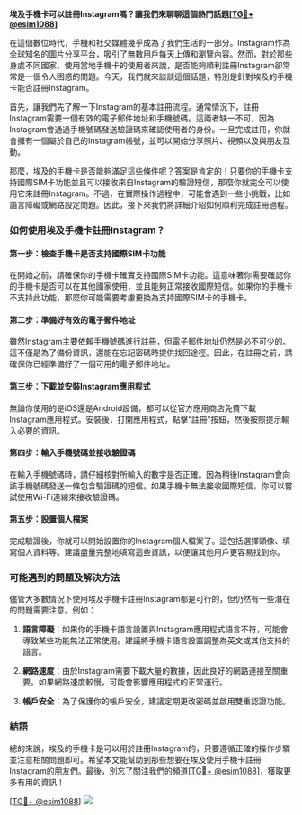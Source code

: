 **埃及手機卡可以註冊Instagram嗎？讓我們來聊聊這個熱門話題[[TG💪+ @esim1088](https://t.me/s/esim1088)]**

在這個數位時代，手機和社交媒體幾乎成為了我們生活的一部分。Instagram作為全球知名的圖片分享平台，吸引了無數用戶每天上傳和瀏覽內容。然而，對於那些身處不同國家、使用當地手機卡的使用者來說，是否能夠順利註冊Instagram卻常常是一個令人困惑的問題。今天，我們就來談談這個話題，特別是針對埃及的手機卡能否註冊Instagram。

首先，讓我們先了解一下Instagram的基本註冊流程。通常情況下，註冊Instagram需要一個有效的電子郵件地址和手機號碼。這兩者缺一不可，因為Instagram會通過手機號碼發送驗證碼來確認使用者的身份。一旦完成註冊，你就會擁有一個屬於自己的Instagram帳號，並可以開始分享照片、視頻以及與朋友互動。

那麼，埃及的手機卡是否能夠滿足這些條件呢？答案是肯定的！只要你的手機卡支持國際SIM卡功能並且可以接收來自Instagram的驗證短信，那麼你就完全可以使用它來註冊Instagram。不過，在實際操作過程中，可能會遇到一些小挑戰，比如語言障礙或網路設定問題。因此，接下來我們將詳細介紹如何順利完成註冊過程。

### 如何使用埃及手機卡註冊Instagram？

#### 第一步：檢查手機卡是否支持國際SIM卡功能

在開始之前，請確保你的手機卡確實支持國際SIM卡功能。這意味著你需要確認你的手機卡是否可以在其他國家使用，並且能夠正常接收國際短信。如果你的手機卡不支持此功能，那麼你可能需要考慮更換為支持國際SIM卡的手機卡。

#### 第二步：準備好有效的電子郵件地址

雖然Instagram主要依賴手機號碼進行註冊，但電子郵件地址仍然是必不可少的。這不僅是為了備份資訊，還能在忘記密碼時提供找回途徑。因此，在註冊之前，請確保你已經準備好了一個可用的電子郵件地址。

#### 第三步：下載並安裝Instagram應用程式

無論你使用的是iOS還是Android設備，都可以從官方應用商店免費下載Instagram應用程式。安裝後，打開應用程式，點擊“註冊”按鈕，然後按照提示輸入必要的資訊。

#### 第四步：輸入手機號碼並接收驗證碼

在輸入手機號碼時，請仔細核對所輸入的數字是否正確。因為稍後Instagram會向該手機號碼發送一條包含驗證碼的短信。如果手機卡無法接收國際短信，你可以嘗試使用Wi-Fi連線來接收驗證碼。

#### 第五步：設置個人檔案

完成驗證後，你就可以開始設置你的Instagram個人檔案了。這包括選擇頭像、填寫個人資料等。建議盡量完整地填寫這些資訊，以便讓其他用戶更容易找到你。

### 可能遇到的問題及解決方法

儘管大多數情況下使用埃及手機卡註冊Instagram都是可行的，但仍然有一些潛在的問題需要注意。例如：

1. **語言障礙**：如果你的手機卡語言設置與Instagram應用程式語言不符，可能會導致某些功能無法正常使用。建議將手機卡語言設置調整為英文或其他支持的語言。
   
2. **網路速度**：由於Instagram需要下載大量的數據，因此良好的網路連接至關重要。如果網路速度較慢，可能會影響應用程式的正常運行。

3. **帳戶安全**：為了保護你的帳戶安全，建議定期更改密碼並啟用雙重認證功能。

### 結語

總的來說，埃及的手機卡是可以用於註冊Instagram的，只要遵循正確的操作步驟並注意相關問題即可。希望本文能幫助到那些想要在埃及使用手機卡註冊Instagram的朋友們。最後，別忘了關注我們的頻道[[TG💪+ @esim1088](https://t.me/s/esim1088)]，獲取更多有用的資訊！

[[TG💪+ @esim1088](https://t.me/s/esim1088)] ![](https://i.postimg.cc/4NQfJmqS/Snipaste-2025-05-13-00-14-12.png)